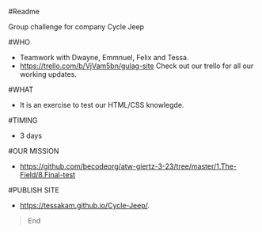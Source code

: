 #Readme


Group challenge for company Cycle Jeep

#WHO
* Teamwork with Dwayne, Emmnuel, Felix and Tessa.
* https://trello.com/b/VjVam5bn/gulag-site
Check out our trello for all our working updates.

#WHAT
* It is an exercise to test our HTML/CSS knowlegde.

#TIMING
* 3 days

#OUR MISSION
* https://github.com/becodeorg/atw-giertz-3-23/tree/master/1.The-Field/8.Final-test


#PUBLISH SITE
* https://tessakam.github.io/Cycle-Jeep/. 


> End
